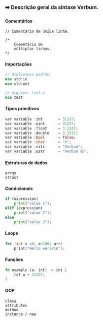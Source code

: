 ### :arrow_right: Descrição geral da sintaxe Verbum.

#### Comentários
```
// Comentário de única linha.

/*
    Comentário de
    múltiplas linhas.
*/
```


#### Importações
```php
// Biblioteca padrão.
use std:io
use std:net

// Arquivo: test.v
use test
```


#### Tipos primitivos
```rust
var variable :int       = 31337;
var variable :uint      = 31337;
var variable :float     = 3.1337;
var variable :double    = 3.1337;
var variable :bool      = false;
var variable :char      = 'V';
var variable :cstr      = "Verbum";
var variable :ustr      = "Verbum 😃";
```


#### Estruturas de dados
```
array
struct
```


#### Condicionais
```python
if (expression) 
    print("value 1");
elif (expression)
    print("value 2");
else
    print("value 3");
```

#### Loops
```c++
for (int a =0; a<100; a++)
    print("Hello world\n");
```

#### Funções
```rust
fn example (a: int) -> int {
    ret a + 31337;
}
```

#### OOP
```
class
attributes
method
instance / new
```


